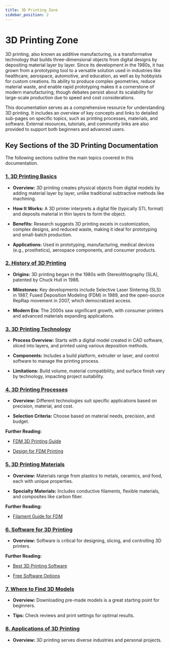 ```yaml
---
title: 3D Printing Zone
sidebar_position: 2
---
```

# 3D Printing Zone

3D printing, also known as additive manufacturing, is a transformative technology that builds three-dimensional objects from digital designs by depositing material layer by layer. Since its development in the 1980s, it has grown from a prototyping tool to a versatile solution used in industries like healthcare, aerospace, automotive, and education, as well as by hobbyists for custom creations. Its ability to produce complex geometries, reduce material waste, and enable rapid prototyping makes it a cornerstone of modern manufacturing, though debates persist about its scalability for large-scale production due to speed and cost considerations.

This documentation serves as a comprehensive resource for understanding 3D printing. It includes an overview of key concepts and links to detailed sub-pages on specific topics, such as printing processes, materials, and software. External resources, tutorials, and community links are also provided to support both beginners and advanced users.

## Key Sections of the 3D Printing Documentation

The following sections outline the main topics covered in this documentation. 

### [1. 3D Printing Basics](basics)

*   **Overview:** 3D printing creates physical objects from digital models by adding material layer by layer, unlike traditional subtractive methods like machining.
    
*   **How It Works:** A 3D printer interprets a digital file (typically STL format) and deposits material in thin layers to form the object.
    
*   **Benefits:** Research suggests 3D printing excels in customization, complex designs, and reduced waste, making it ideal for prototyping and small-batch production.
    
*   **Applications:** Used in prototyping, manufacturing, medical devices (e.g., prosthetics), aerospace components, and consumer products.

### [2. History of 3D Printing](history)

*   **Origins:** 3D printing began in the 1980s with Stereolithography (SLA), patented by Chuck Hull in 1986.
    
*   **Milestones:** Key developments include Selective Laser Sintering (SLS) in 1987, Fused Deposition Modeling (FDM) in 1989, and the open-source RepRap movement in 2007, which democratized access.
    
*   **Modern Era:** The 2000s saw significant growth, with consumer printers and advanced materials expanding applications.    

### [3. 3D Printing Technology](tech)

*   **Process Overview:** Starts with a digital model created in CAD software, sliced into layers, and printed using various deposition methods.
    
*   **Components:** Includes a build platform, extruder or laser, and control software to manage the printing process.
    
*   **Limitations:** Build volume, material compatibility, and surface finish vary by technology, impacting project suitability.
    
### [4. 3D Printing Processes](processes)

*   **Overview:** Different technologies suit specific applications based on precision, material, and cost.
    
*   **Selection Criteria:** Choose based on material needs, precision, and budget.
    
**Further Reading:**

*   [FDM 3D Printing Guide](https://www.hubs.com/knowledge-base/what-is-fdm-3d-printing/)
    
*   [Design for FDM Printing](https://www.printpool.co.uk/articles/design-for-fdm-3d-printing-the-ultimate-guide)
    

### [5. 3D Printing Materials](materials)

*   **Overview:** Materials range from plastics to metals, ceramics, and food, each with unique properties.
    
*   **Specialty Materials:** Includes conductive filaments, flexible materials, and composites like carbon fiber.
    
**Further Reading:**

*   [Filament Guide for FDM](https://3dspro.com/resources/blog/the-ultimate-3d-printing-filament-guide-for-your-fdm-project)
    

### [6. Software for 3D Printing](software)

*   **Overview:** Software is critical for designing, slicing, and controlling 3D printers.
    
**Further Reading:**

*   [Best 3D Printing Software](https://nexa3d.com/blog/3d-printer-software/)
    
*   [Free Software Options](https://all3dp.com/1/best-free-3d-printing-software-3d-printer-program/)
    

### [7. Where to Find 3D Models](finding-models)

*   **Overview:** Downloading pre-made models is a great starting point for beginners.
    
*   **Tips:** Check reviews and print settings for optimal results.

### [8. Applications of 3D Printing](applications)

*   **Overview:** 3D printing serves diverse industries and personal projects.